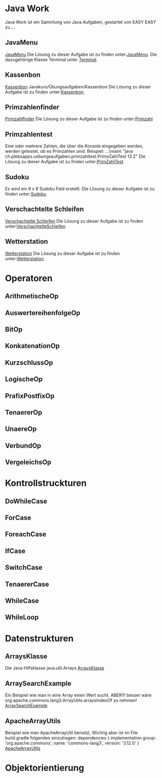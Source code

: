 # Java Work

Java Work ist ein Sammlung von Java Aufgaben, gestartet von EASY EASY zu ...

## JavaMenu
[JavaMenu](https://wiki.freitagsrunde.org/Javakurs/%C3%9Cbungsaufgaben/Javamenue)
Die Lösung zu dieser Aufgabe ist zu finden unter:[JavaMenu](src/main/java/ch/plebsapps/uebungsaufgaben/javamenu/JavaMenu.java).
Die dazugehörige Klasse Terminal unter [Terminal](src/main/java/ch/plebsapps/uebungsaufgaben/javamenu/Terminal.java).


## Kassenbon
[Kassenbon](https://wiki.freitagsrunde.org/Javakurs/%C3%9Cbungsaufgaben/Kassenbon) Javakurs/Übungsaufgaben/Kassenbon
Die Lösung zu dieser Aufgabe ist zu finden unter:[Kassenbon](src/main/java/ch/plebsapps/uebungsaufgaben/kassenbon/Kassenbon.java).


## Primzahlenfinder
[Primzahlfinder](https://wiki.freitagsrunde.org/Javakurs/%C3%9Cbungsaufgaben/Primzahlenaufgabe)
Die Lösung zu dieser Aufgabe ist zu finden unter:[Primzahl](src/main/java/ch/plebsapps/uebungsaufgaben/primzahlenfinder/Primzahl.java)

## Primzahlentest
Eine oder mehrere Zahlen, die über die Konsole eingegeben werden, werden getestet, ob es Primzahlen sind.
Beispiel: ...\main\ "java ch.plebsapps.uebungsaufgaben.primzahltest.PrimeZahlTest 13 2"
Die Lösung zu dieser Aufgabe ist zu finden unter:[PrimZahlTest](src/main/java/ch/plebsapps/uebungsaufgaben/primzahltest/PrimeZahlTest.java)

## Sudoku 
Es wird ein 9 x 9 Sudoku Feld erstellt.
Die Lösung zu dieser Aufgabe ist zu finden unter:[Sudoku](src/main/java/ch/plebsapps/uebungsaufgaben/sudoku/Sudoku.java)

## Verschachtelte Schleifen
[Verschachtelte Schleifen](https://wiki.freitagsrunde.org/Javakurs/%C3%9Cbungsaufgaben/Verschachtelte_Schleifen)
Die Lösung zu dieser Aufgabe ist zu finden unter:[VerschachtelteSchleifen](src/main/java/ch/plebsapps/uebungsaufgaben/verschachtelteschleifen/VerschachtelteSchleifen.java)

## Wetterstation
[Wetterstation](https://wiki.freitagsrunde.org/Javakurs/%C3%9Cbungsaufgaben/Wetterstation)
Die Lösung zu dieser Aufgabe ist zu finden unter:[Wetterstation](src/main/java/ch/plebsapps/uebungsaufgaben/wetterstation/Wetterstation.java)




# Operatoren
  ## ArithmetischeOp
  ## AuswertereihenfolgeOp
  ## BitOp
  ## KonkatenationOp
  ## KurzschlussOp
  ## LogischeOp
  ## PrafixPostfixOp
  ## TenaererOp
  ## UnaereOp
  ## VerbundOp
  ## VergeleichsOp


# Kontrollstruckturen 
  ## DoWhileCase
  ## ForCase
  ## ForeachCase
  ## IfCase
  ## SwitchCase
  ## TenaererCase
  ## WhileCase
  ## WhileLoop

# Datenstrukturen
## ArraysKlasse 
Die Java Hilfsklasse java.util.Arrays 
[ArraysKlasse](src/main/java/ch/plebsapps/arrays/ArraysKlasse.java)

## ArraySearchExample
Ein Beispiel wie man in eine Array einen Wert sucht. ABER!!!  besser wäre org.apache.commons.lang3.ArrayUtils.arraysIndexOf zu nehmen!
[ArraySearchExample](src/main/java/ch/plebsapps/arrays/ArraySearchExample.java)

## ApacheArrayUtils
Beispiel wie man ApacheArrayUtil benutzt, Wichtig aber ist im File build.gradle folgendes einzutragen:
dependencies {
    implementation group: 'org.apache.commons', name: 'commons-lang3', version: '3.12.0'
}
[ApacheArrayUtils](src/main/java/ch/plebsapps/arrays/ApacheArrayUtils.java)


# Objektorientierung
  ##



